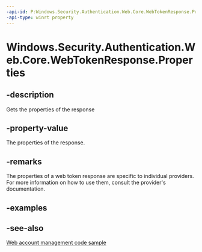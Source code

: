 ```yaml
---
-api-id: P:Windows.Security.Authentication.Web.Core.WebTokenResponse.Properties
-api-type: winrt property
---
```


<!-- Property syntax
public Windows.Foundation.Collections.IMap<string, string> Properties { get; }
-->

# Windows.Security.Authentication.Web.Core.WebTokenResponse.Properties

## -description
Gets the properties of the response

## -property-value
The properties of the response.

## -remarks
The properties of a web token response are specific to individual providers. For more information on how to use them, consult the provider's documentation.

## -examples

## -see-also
[Web account management code sample](https://github.com/Microsoft/Windows-universal-samples/tree/master/Samples/WebAccountManagement)
